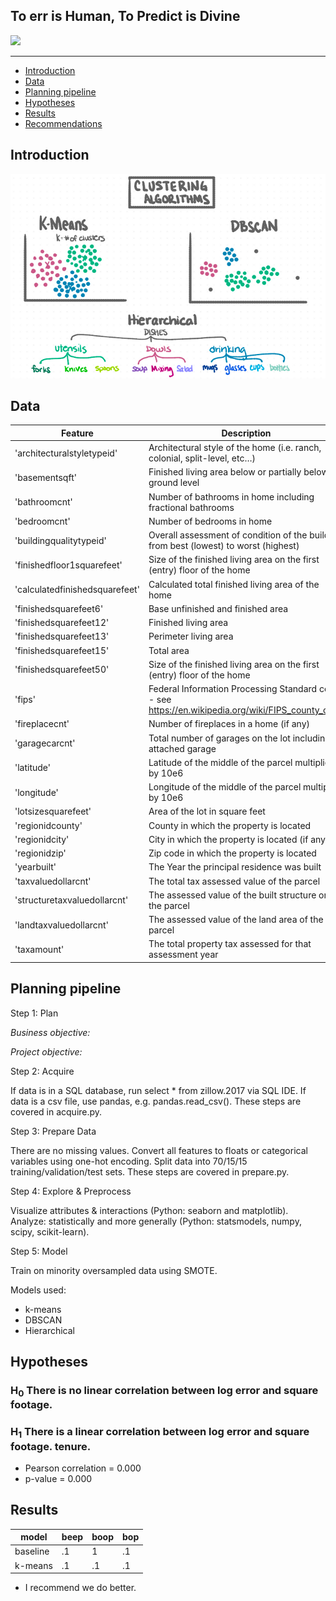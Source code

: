 ## To err is Human, To Predict is Divine

<img src="img/logo.png" width="200"/>

---
- [Introduction](#introduction)
- [Data](#data)
- [Planning pipeline](#planning-pipeline)
- [Hypotheses](#hypotheses)
- [Results](#results)
- [Recommendations](#recommendations)

## Introduction

![](img/1.png)

## Data

| Feature                        | Description                                                                                                            |
|--------------------------------|------------------------------------------------------------------------------------------------------------------------|
| 'architecturalstyletypeid'     |  Architectural style of the home (i.e. ranch, colonial, split-level, etc…)                                             |
| 'basementsqft'                 |  Finished living area below or partially below ground level                                                            |
| 'bathroomcnt'                  |  Number of bathrooms in home including fractional bathrooms                                                            |
| 'bedroomcnt'                   |  Number of bedrooms in home                                                                                            |
| 'buildingqualitytypeid'        |  Overall assessment of condition of the building from best (lowest) to worst (highest)                                 |
| 'finishedfloor1squarefeet'     |  Size of the finished living area on the first (entry) floor of the home                                               |
| 'calculatedfinishedsquarefeet' |  Calculated total finished living area of the home                                                                     |
| 'finishedsquarefeet6'          | Base unfinished and finished area                                                                                      |
| 'finishedsquarefeet12'         | Finished living area                                                                                                   |
| 'finishedsquarefeet13'         | Perimeter  living area                                                                                                 |
| 'finishedsquarefeet15'         | Total area                                                                                                             |
| 'finishedsquarefeet50'         |  Size of the finished living area on the first (entry) floor of the home                                               |
| 'fips'                         |  Federal Information Processing Standard code -  see https://en.wikipedia.org/wiki/FIPS_county_code  |
| 'fireplacecnt'                 |  Number of fireplaces in a home (if any)                                                                               |
| 'garagecarcnt'                 |  Total number of garages on the lot including an attached garage                                                       |  
| 'latitude'                     |  Latitude of the middle of the parcel multiplied by 10e6                                                               |
| 'longitude'                    |  Longitude of the middle of the parcel multiplied by 10e6                                                              |
| 'lotsizesquarefeet'            |  Area of the lot in square feet                                                                                        |
| 'regionidcounty'               | County in which the property is located                                                                                |
| 'regionidcity'                 |  City in which the property is located (if any)                                                                        |
| 'regionidzip'                  |  Zip code in which the property is located                                                                             |   
| 'yearbuilt'                    |  The Year the principal residence was built                                                                            |
| 'taxvaluedollarcnt'            | The total tax assessed value of the parcel                                                                             |
| 'structuretaxvaluedollarcnt'   | The assessed value of the built structure on the parcel                                                                |
| 'landtaxvaluedollarcnt'        | The assessed value of the land area of the parcel                                                                      |
| 'taxamount'                    | The total property tax assessed for that assessment year                                                               |

## Planning pipeline

Step 1: Plan

*Business objective:*

*Project objective:*

Step 2: Acquire

If data is in a SQL database, run select * from zillow.2017 via SQL IDE.
If data is a csv file, use pandas, e.g. pandas.read_csv().
These steps are covered in acquire.py.

Step 3: Prepare Data

There are no missing values.
Convert all features to floats or categorical variables using one-hot encoding.
Split data into 70/15/15 training/validation/test sets.
These steps are covered in prepare.py.

Step 4: Explore & Preprocess

Visualize attributes & interactions (Python: seaborn and matplotlib).
Analyze: statistically and more generally (Python: statsmodels, numpy, scipy, scikit-learn).

Step 5: Model

Train on minority oversampled data using SMOTE.

Models used:

* k-means
* DBSCAN
* Hierarchical

## Hypotheses

### H<sub>0</sub> There is no linear correlation between log error and square footage.

### H<sub>1</sub> There is a linear correlation between log error and square footage. tenure.

* Pearson correlation = 0.000
* p-value             = 0.000

## Results

| model | beep | boop | bop |
| --- | --- | --- | --- |
| baseline | .1 | 1 | .1 |
| k-means | .1 | .1 | .1 |

* I recommend we do better.

